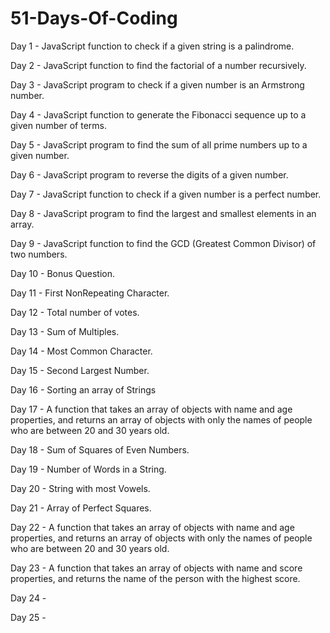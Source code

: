 # 51-Days-Of-Coding

Day 1 - JavaScript function to check if a given string is a palindrome.


Day 2 - JavaScript function to find the factorial of a number recursively.


Day 3 - JavaScript program to check if a given number is an Armstrong number.


Day 4 - JavaScript function to generate the Fibonacci sequence up to a given number of terms.


Day 5 - JavaScript program to find the sum of all prime numbers up to a given number.


Day 6 - JavaScript program to reverse the digits of a given number.


Day 7 - JavaScript function to check if a given number is a perfect number.


Day 8 - JavaScript program to find the largest and smallest elements in an array.


Day 9 - JavaScript function to find the GCD (Greatest Common Divisor) of two numbers.

Day 10 - Bonus Question. 

Day 11 - First NonRepeating Character.

Day 12 - Total number of votes.

Day 13 - Sum of Multiples.

Day 14 - Most Common Character.

Day 15 - Second Largest Number.

Day 16 - Sorting an array of Strings

Day 17 - A function that takes an array of objects with name and age properties, and returns an array of objects with only the names of people who are between 20 and 30 years old.


Day 18 - Sum of Squares of Even Numbers.

Day 19 - Number of Words in a String.

Day 20 - String with most Vowels.

Day 21 - Array of Perfect Squares.

Day 22 - A function that takes an array of objects with name and age properties, and returns an array of objects with only the names of people who are between 20 and 30 years old.

Day 23 - A function that takes an array of objects with name and score properties, and returns the name of the person with the highest score.

Day 24 - 

Day 25 - 
